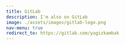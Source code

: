 ```yaml
---
title: GitLab
description: I'm also on GitLab
image: ./assets/images/gitlab-logo.png
nav-menu: true
redirect_to: https://gitlab.com/yagizkambak
---
```


